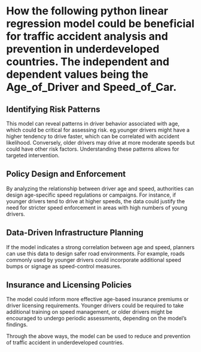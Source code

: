 # How the following python linear regression model could be beneficial for traffic accident analysis and prevention in underdeveloped countries. The independent and dependent values being the Age_of_Driver and Speed_of_Car.


## Identifying Risk Patterns

This model can reveal patterns in driver behavior associated with age, which could be critical for assessing risk.
eg.younger drivers might have a higher tendency to drive faster, which can be correlated with accident likelihood. Conversely, older drivers may drive at more moderate speeds but could have other risk factors. Understanding these patterns allows for targeted 
intervention.

## Policy Design and Enforcement

By analyzing the relationship between driver age and speed, authorities can design age-specific speed regulations or campaigns. For instance, if younger drivers tend to drive at higher speeds, the data could justify the need for stricter speed enforcement in areas with 
high numbers of young drivers.

## Data-Driven Infrastructure Planning

 If the model indicates a strong correlation between age and speed, planners can use this data to design safer road environments. For example, roads commonly used by younger drivers could incorporate additional speed bumps or signage as speed-control measures.


## Insurance and Licensing Policies

The model could inform more effective age-based insurance premiums or driver licensing requirements. Younger drivers could be required to take additional training on speed management, or older drivers might be encouraged to undergo periodic assessments, depending on the
 model’s findings.

Through the above ways, the model can be used to reduce and prevention of traffic accident  in underdeveloped countries.





